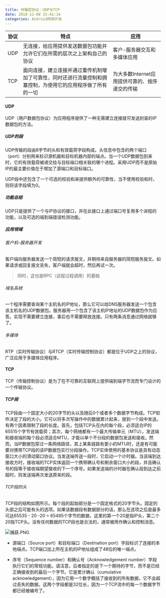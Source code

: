 ```yaml
---
title: 传输层协议：UDP与TCP
date: 2018-11-08 15:41:14
categories: Android网络开发
---
```


协议 | 特点 | 应用
--- | --- | ---
UDP | 无连接，给应用提供发送数据包功能并允许它们在所需的层次之上架构自己的协议 | 客户-服务器交互和多媒体应用
TCP | 面向连接，建立连接并通过重传机制增加了可靠性，同时还进行流量控制和拥塞控制，为使用它的应用程序做了所有的一切 | 为大多数Internet应用提供可靠的、按序递交的传输

#### UDP

UDP（用户数据包协议）为应用程序提供了一种无需建立连接就可发送封装的IP数据包的方法。

##### UDP的段

UDP传输的段由8字节的头和有效载荷字段构成。头信息中包含的两个端口（port）分别用来标识源机器和目标机器内部的端点。当一个UDP数据包到来时，它的有效载荷被递交给与目标端口相关联的哪个进程。采用UDP而不是原始IP的最主要价值在于增加了源端口和目标端口。

UDP段中还包含了一个可选的校验和来提供额外的可靠性，当不使用校验和时，则将该字段填为0。

##### 功能总结

UDP只是提供了一个与IP协议的接口，并在此接口上通过端口号复用多个进程的功能，以及可选的端到端错误检测功能。

##### 应用领域

###### 客户机-服务器开发

客户端向服务器发送一个简短的请求报文，并期待来自服务器的简短服务报文。如果请求或回复报文丢失，客户端就会超时，然后再试一次。

> 同时，这也是RPC（远程过程调用）的基础

###### 域名系统

一个程序需要查询某个主机名的IP地址，那么它可以给DNS服务器发送一个包含该主机名的UDP数据包。服务器用一个包含了该主机IP地址的UDP数据包作为应答。实现不需要建立连接，事后也不需要释放连接。只有两条消息通过网络就够了。

###### 多媒体

RTP（实时传输协议）与RTCP（实时传输控制协议）都是位于UDP之上的协议，广泛应用于多媒体应用程序。

#### TCP

TCP（传输控制协议）是为了在不可靠的互联网上提供端到端字节流而专门设计的一个传输协议。

##### TCP段

TCP段由一个固定大小的20字节的头以及随后0个或者多个数据字节构成。TCP软件决定了段的大小。它可以将多次写操作中的数据累计起来，放到一个段中发送。有两个因素限制了段的长度。首先，包括TCP头在内的每个段，必须适合IP的65515个字节有效载荷；其次，每个网络都有一个最大传输单元（MTU）。发送端和接收端的每个段必须适合MTU，才能以单个不分段的数据包发送和接收。然而，当IP数据包穿过一条网络路径，其上某条链路有更小的MTU时，还是有可能要对携带TCP段的该IP数据包实行分段操作。TCP实体使用的基本协议是具有动态窗口大小的滑动窗口协议。当发送端传送一段时，它启动一个计时器。当该端到达接收方时，接收端的TCP实体返回一个携带确认号和剩余窗口大小的段，并且确认号的指等于接收端期望接收的下一个序号。如果发送端的计时器在确认段到达之前超时，则发送端再次发送原来的段。

###### TCP段的头

TCP段的结构如图所示。每个段的起始部分是一个固定格式的20字节头。固定的头部之后可能有头的选项。如果该数据段有数据部分的话，那么在选项之后是最多可达65535 - 20 -20 = 65495个字节的数据，这里的第一个20是指IP头，第二个20指TCP头。没有任何数据的TCP段也是合法的，通常被用作确认和控制消息。

![捕获.PNG](https://i.loli.net/2018/11/09/5be54f222d225.png)

* 源端口（Source port）和目标端口（Destination port）字段标识了连接的本地端点。TCP端口加上所在主机的IP地址组成了48位的唯一端点。

* 序号（Sequence number）和确认号（Acknowledgement number）字段执行它们的常规功能。请注意，后者指定的是下一个期待的字节，而不是已经正确接收到的最后一个字节。它是累计确认（cumulative acknowledgement），因为它用一个数字概括了接收到的所有数据，它不会超过丢失的数据。这两个字段都是32位长，因为一个TCP流中的每一个数据字节都已经被编号了。




